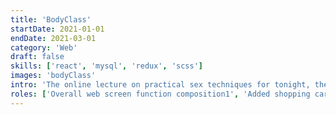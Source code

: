 ```yaml
---
title: 'BodyClass'
startDate: 2021-01-01
endDate: 2021-03-01
category: 'Web'
draft: false
skills: ['react', 'mysql', 'redux', 'scss']
images: 'bodyClass'
intro: 'The online lecture on practical sex techniques for tonight, the body class, suggests a new lifestyle for a more enjoyable and healthy sex culture.'
roles: ['Overall web screen function composition1', 'Added shopping cart function2', 'Payment function supplement3', 'Payment function supplement4', 'Payment function supplement5', 'Payment function supplement6']
---
```



<!-- 추후 작업 예정 -->

